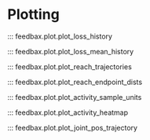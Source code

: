 # Plotting

::: feedbax.plot.plot_loss_history

::: feedbax.plot.plot_loss_mean_history

::: feedbax.plot.plot_reach_trajectories

::: feedbax.plot.plot_reach_endpoint_dists

::: feedbax.plot.plot_activity_sample_units

::: feedbax.plot.plot_activity_heatmap

::: feedbax.plot.plot_joint_pos_trajectory

<!-- ::: feedbax.plot.plot_task_and_speed_profiles -->

<!-- ::: feedbax.plot.animate_arm2 -->